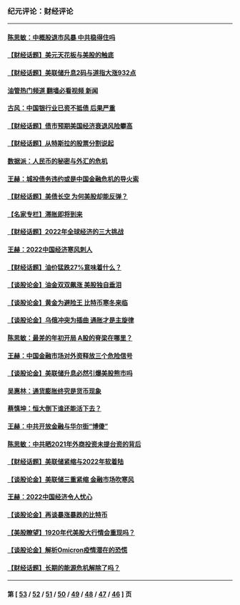 ### 纪元评论：财经评论
---
#### [陈思敏：中概股退市风暴 中共稳得住吗](../../pages/nsc1026/n13738978.md?06010330) 
#### [【财经话题】美元天花板与美股的触底](../../pages/nsc1026/n13736495.md?06010330) 
#### [【财经话题】美联储升息2码与道指大涨932点](../../pages/nsc1026/n13727377.md?06010330) 
#### [油管热门频道 翻墙必看视频 新闻](ok?06010330)
#### [古风：中国银行业已资不抵债 后果严重](../../pages/nsc1026/n13726111.md?06010330) 
#### [【财经话题】债市预期美国经济衰退风险攀高](../../pages/nsc1026/n13698043.md?06010330) 
#### [【财经话题】从特斯拉的股票分割说起](../../pages/nsc1026/n13679733.md?06010330) 
#### [数据派：人民币的秘密与外汇的危机](../../pages/nsc1026/n13667092.md?06010330) 
#### [王赫：城投债务违约或是中国金融危机的导火索](../../pages/nsc1026/n13665322.md?06010330) 
#### [【财经话题】美债长空 为何美股却能反弹？](../../pages/nsc1026/n13665895.md?06010330) 
#### [【名家专栏】滞胀即将到来](../../pages/nsc1026/n13658171.md?06010330) 
#### [【财经话题】2022年全球经济的三大挑战](../../pages/nsc1026/n13654423.md?06010330) 
#### [王赫：2022中国经济寒风刺人](../../pages/nsc1026/n13651403.md?06010330) 
#### [【财经话题】油价猛跌27%意味着什么？](../../pages/nsc1026/n13648767.md?06010330) 
#### [【谈股论金】油金双双飙涨 美股独自垂泪](../../pages/nsc1026/n13631742.md?06010330) 
#### [【谈股论金】黄金为避险王 比特币寒冬来临](../../pages/nsc1026/n13600406.md?06010330) 
#### [【谈股论金】乌俄冲突为插曲 通胀才是主旋律](../../pages/nsc1026/n13576797.md?06010330) 
#### [陈思敏：最差的年初开局 A股的脊梁在哪里？](../../pages/nsc1026/n13558359.md?06010330) 
#### [王赫：中国金融市场对外资释放三个危险信号](../../pages/nsc1026/n13546389.md?06010330) 
#### [【谈股论金】美联储升息必然引爆美股熊市吗](../../pages/nsc1026/n13519194.md?06010330) 
#### [吴惠林：通货膨胀终究是货币现象](../../pages/nsc1026/n13512979.md?06010330) 
#### [蔡慎坤：恒大倒下谁还能活下去？](../../pages/nsc1026/n13501831.md?06010330) 
#### [王赫：中共开放金融与华尔街“博傻”](../../pages/nsc1026/n13501138.md?06010330) 
#### [陈思敏：中共晒2021年外商投资未提台资的背后](../../pages/nsc1026/n13501057.md?06010330) 
#### [【财经话题】美联储紧缩与2022年软着陆](../../pages/nsc1026/n13498354.md?06010330) 
#### [【谈股论金】美联储三重紧缩 金融市场吹寒风](../../pages/nsc1026/n13487202.md?06010330) 
#### [王赫：2022中国经济令人忧心](../../pages/nsc1026/n13480433.md?06010330) 
#### [【谈股论金】再谈暴涨暴跌的比特币](../../pages/nsc1026/n13428036.md?06010330) 
#### [【美股瞭望】1920年代美股大行情会重现吗？](../../pages/nsc1026/n13425425.md?06010330) 
#### [【谈股论金】解析Omicron疫情潜在的恐慌](../../pages/nsc1026/n13403704.md?06010330) 
#### [【财经话题】长期的能源危机解除了吗？](../../pages/nsc1026/n13378041.md?06010330) 

---
#### 第 [ [53](./53.md?06010330) / [52](./52.md?06010330) / [51](./51.md?06010330) / [50](./50.md?06010330) / [49](./49.md?06010330) / [48](./48.md?06010330) / [47](./47.md?06010330) / [46](./46.md?06010330) ] 页
